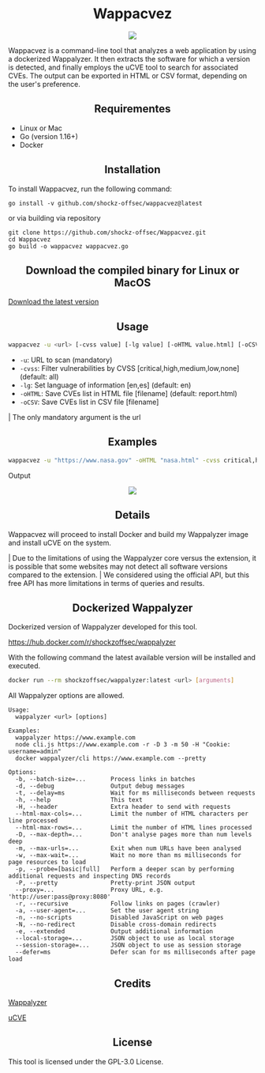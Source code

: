 <div align="center">
  <h1>Wappacvez</h1>
</div>
<div align="center">
  <img src="https://user-images.githubusercontent.com/67438760/236649071-9bc6c030-7ff0-40c9-8dfd-e4e096f0b30a.png" align="center">
</div>


Wappacvez is a command-line tool that analyzes a web application by using a dockerized Wappalyzer. It then extracts the software for which a version is detected, and finally employs the uCVE tool to search for associated CVEs. The output can be exported in HTML or CSV format, depending on the user's preference.

<div align="center">
  <h2>Requirementes</h2>
</div>

* Linux or Mac
* Go (version 1.16+)
* Docker

<div align="center">
  <h2>Installation</h2>
</div>

To install Wappacvez, run the following command:

```
go install -v github.com/shockz-offsec/wappacvez@latest
```
or via building via repository
```
git clone https://github.com/shockz-offsec/Wappacvez.git
cd Wappacvez
go build -o wappacvez wappacvez.go
```

<div align="center">
  <h2>Download the compiled binary for Linux or MacOS</h2>
</div>

[Download the latest version](https://github.com/shockz-offsec/Wappacvez/releases)


<div align="center">
  <h2>Usage</h2>
</div>

```bash
wappacvez -u <url> [-cvss value] [-lg value] [-oHTML value.html] [-oCSV value.csv]
```

* `-u`: URL to scan (mandatory)
* `-cvss`: Filter vulnerabilities by CVSS [critical,high,medium,low,none] (default: all)
* `-lg`: Set language of information [en,es] (default: en)
* `-oHTML`: Save CVEs list in HTML file [filename] (default: report.html)
* `-oCSV`: Save CVEs list in CSV file [filename]

| The only mandatory argument is the url

<div align="center">
  <h2>Examples</h2>
</div>

```bash
wappacvez -u "https://www.nasa.gov" -oHTML "nasa.html" -cvss critical,high
```

Output

<div align="center">
  <img src="https://user-images.githubusercontent.com/67438760/236649945-fc9ab712-489f-47fb-89d7-f4cd8b8c705f.png" align="center">
</div>

<div align="center">
  <h2>Details</h2>
</div>

Wappacvez will proceed to install Docker and build my Wappalyzer image and install uCVE on the system.

| Due to the limitations of using the Wappalyzer core versus the extension, it is possible that some websites may not detect all software versions compared to the extension.
| We considered using the official API, but this free API has more limitations in terms of queries and results.


<div align="center">
  <h2>Dockerized Wappalyzer</h2>
</div>

Dockerized version of Wappalyzer developed for this tool.

https://hub.docker.com/r/shockzoffsec/wappalyzer

With the following command the latest available version will be installed and executed.

```bash
docker run --rm shockzoffsec/wappalyzer:latest <url> [arguments]
```

All Wappalyzer options are allowed.

```
Usage:
  wappalyzer <url> [options]

Examples:
  wappalyzer https://www.example.com
  node cli.js https://www.example.com -r -D 3 -m 50 -H "Cookie: username=admin"
  docker wappalyzer/cli https://www.example.com --pretty

Options:
  -b, --batch-size=...       Process links in batches
  -d, --debug                Output debug messages
  -t, --delay=ms             Wait for ms milliseconds between requests
  -h, --help                 This text
  -H, --header               Extra header to send with requests
  --html-max-cols=...        Limit the number of HTML characters per line processed
  --html-max-rows=...        Limit the number of HTML lines processed
  -D, --max-depth=...        Don't analyse pages more than num levels deep
  -m, --max-urls=...         Exit when num URLs have been analysed
  -w, --max-wait=...         Wait no more than ms milliseconds for page resources to load
  -p, --probe=[basic|full]   Perform a deeper scan by performing additional requests and inspecting DNS records
  -P, --pretty               Pretty-print JSON output
  --proxy=...                Proxy URL, e.g. 'http://user:pass@proxy:8080'
  -r, --recursive            Follow links on pages (crawler)
  -a, --user-agent=...       Set the user agent string
  -n, --no-scripts           Disabled JavaScript on web pages
  -N, --no-redirect          Disable cross-domain redirects
  -e, --extended             Output additional information
  --local-storage=...        JSON object to use as local storage
  --session-storage=...      JSON object to use as session storage
  --defer=ms                 Defer scan for ms milliseconds after page load
```


<div align="center">
  <h2>Credits</h2>
</div>

[Wappalyzer](https://github.com/wappalyzer/wappalyzer)

[uCVE](https://github.com/m3n0sd0n4ld/uCVE)


<div align="center">
  <h2>License</h2>
</div>

This tool is licensed under the GPL-3.0 License.
